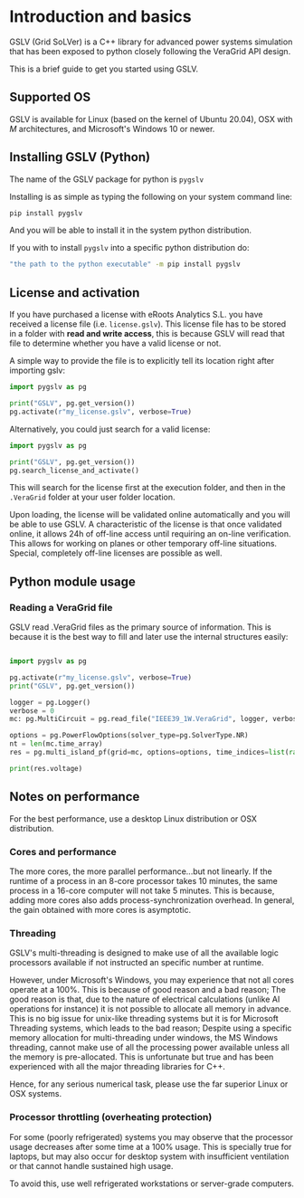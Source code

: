 # Introduction and basics

GSLV (Grid SoLVer) is a C++ library for advanced power systems simulation
that has been exposed to python closely following the VeraGrid API design.

This is a brief guide to get you started using GSLV.

## Supported OS

GSLV is available for Linux (based on the kernel of Ubuntu 20.04), 
OSX with *M* architectures, and Microsoft's Windows 10 or newer.

## Installing GSLV (Python)

The name of the GSLV package for python is `pygslv`

Installing is as simple as typing the following on your system command line:

```bash
pip install pygslv
```

And you will be able to install it in the system python distribution.

If you with to install `pygslv` into a specific python distribution do:

```bash
"the path to the python executable" -m pip install pygslv
```

## License and activation

If you have purchased a license with eRoots Analytics S.L. you have
received a license file (i.e. `license.gslv`). This license file has 
to be stored in a folder with **read and write access**, this is because 
GSLV will read that file to determine whether you have a valid license or not.

A simple way to provide the file is to explicitly tell its location 
right after importing gslv:
```python
import pygslv as pg

print("GSLV", pg.get_version())
pg.activate(r"my_license.gslv", verbose=True)
```

Alternatively, you could just search for a valid license:
```python
import pygslv as pg

print("GSLV", pg.get_version())
pg.search_license_and_activate()
```

This will search for the license first at the execution folder, 
and then in the `.VeraGrid` folder at your user folder location.

Upon loading, the license will be validated online automatically and you will
be able to use GSLV.
A characteristic of the license is that once validated online, it allows 24h of 
off-line access until requiring an on-line verification. This allows for working on 
planes or other temporary off-line situations.
Special, completely off-line licenses are possible as well.

## Python module usage

### Reading a VeraGrid file

GSLV read .VeraGrid files as the primary source of information. 
This is because it is the best way to fill and later use the internal 
structures easily:

```python

import pygslv as pg

pg.activate(r"my_license.gslv", verbose=True)
print("GSLV", pg.get_version())

logger = pg.Logger()
verbose = 0
mc: pg.MultiCircuit = pg.read_file("IEEE39_1W.VeraGrid", logger, verbose)

options = pg.PowerFlowOptions(solver_type=pg.SolverType.NR)
nt = len(mc.time_array)
res = pg.multi_island_pf(grid=mc, options=options, time_indices=list(range(nt)))

print(res.voltage)

```

## Notes on performance

For the best performance, use a desktop Linux distribution or OSX distribution.

### Cores and performance

The more cores, the more parallel performance...but not linearly.
If the runtime of a process in an 8-core processor takes 10 minutes, the same
process in a 16-core computer will not take 5 minutes. This is because, adding more cores
also adds process-synchronization overhead. 
In general, the gain obtained with more cores is asymptotic.

### Threading

GSLV's multi-threading is designed to make use of all the available logic
processors available if not instructed an specific number at runtime. 

However, under Microsoft's Windows, you may experience that not all cores operate at a 100%.
This is because of good reason and a bad reason; The good reason is that, due to the nature of electrical calculations 
(unlike AI operations for instance) it is not possible to allocate all memory in advance. 
This is no big issue for unix-like threading systems but it is for Microsoft Threading systems, which leads to the bad reason;
Despite using a specific memory allocation for multi-threading under windows, 
the MS Windows threading, cannot make use of all the processing power available unless all the memory is pre-allocated. 
This is unfortunate but true and has been experienced with all the major threading libraries for C++.

Hence, for any serious numerical task, please use the far superior Linux or OSX systems.


### Processor throttling (overheating protection)

For some (poorly refrigerated) systems you may observe that the processor usage decreases
after some time at a 100% usage. This is specially true for laptops, but may also occur for
desktop system with insufficient ventilation or that cannot handle sustained high usage.

To avoid this, use well refrigerated workstations or server-grade computers.


